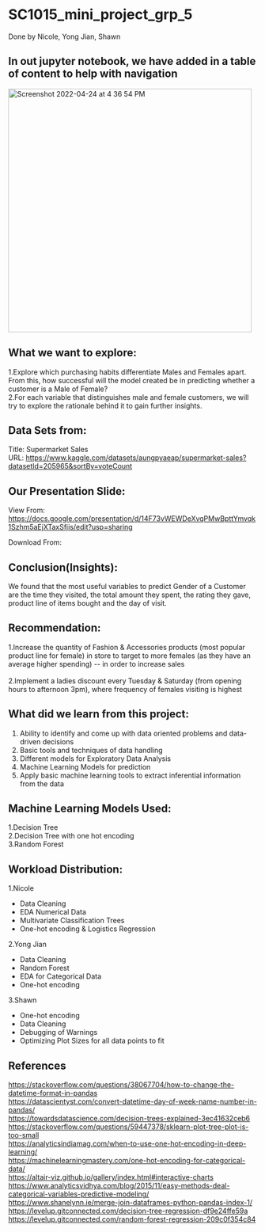 # SC1015_mini_project_grp_5
Done by Nicole, Yong Jian, Shawn

## In out jupyter notebook, we have added in a table of content to help with navigation
<img width="492" alt="Screenshot 2022-04-24 at 4 36 54 PM" src="https://user-images.githubusercontent.com/48339717/164967974-72f1751e-6e57-473a-b555-bf71230aa141.png">

## What we want to explore:
  1.Explore which purchasing habits differentiate Males and Females apart. From this, how successful will the model created be in predicting whether a customer is a Male of Female?<br />
  2.For each variable that distinguishes male and female customers, we will try to explore the rationale behind it to gain further insights.
  
## Data Sets from:
Title: Supermarket Sales<br />
URL: https://www.kaggle.com/datasets/aungpyaeap/supermarket-sales?datasetId=205965&sortBy=voteCount

## Our Presentation Slide:
View From: https://docs.google.com/presentation/d/14F73vWEWDeXvqPMwBpttYmvqk1Szhm5aEjXTaxSfjis/edit?usp=sharing

Download From:

## Conclusion(Insights):
We found that the most useful variables to predict Gender of a Customer are the time they visited, the total amount they spent, the rating they gave, product line of items bought and the day of visit.


## Recommendation:
1.Increase the quantity of Fashion & Accessories products (most popular product line for female)  in store to target to more females (as they have an average higher spending) -- in order to increase sales<br /><br />
2.Implement a ladies discount every Tuesday & Saturday (from opening hours to afternoon 3pm), where frequency of females visiting is highest 

 
## What did we learn from this project:
1. Ability to identify and come up with data oriented problems and data-driven decisions<br />
2. Basic tools and techniques of data handling<br />
3. Different models for Exploratory Data Analysis<br />
4. Machine Learning Models for prediction<br />
4. Apply basic machine learning tools to extract inferential information from the data

## Machine Learning Models Used:
 1.Decision Tree<br />
 2.Decision Tree with one hot encoding<br />
 3.Random Forest
 
## Workload Distribution:
1.Nicole<br />
  * Data Cleaning
  * EDA Numerical Data
  * Multivariate Classification Trees
  * One-hot encoding & Logistics Regression

  
2.Yong Jian<br />
  * Data Cleaning
  * Random Forest
  * EDA for Categorical Data
  * One-hot encoding


3.Shawn<br />
  * One-hot encoding
  * Data Cleaning
  * Debugging of Warnings 
  * Optimizing Plot Sizes for all data points to fit

 
 ## References
https://stackoverflow.com/questions/38067704/how-to-change-the-datetime-format-in-pandas<br />
https://datascientyst.com/convert-datetime-day-of-week-name-number-in-pandas/<br />
https://towardsdatascience.com/decision-trees-explained-3ec41632ceb6<br />
https://stackoverflow.com/questions/59447378/sklearn-plot-tree-plot-is-too-small<br />
https://analyticsindiamag.com/when-to-use-one-hot-encoding-in-deep-learning/<br />
https://machinelearningmastery.com/one-hot-encoding-for-categorical-data/<br />
https://altair-viz.github.io/gallery/index.html#interactive-charts<br />
https://www.analyticsvidhya.com/blog/2015/11/easy-methods-deal-categorical-variables-predictive-modeling/<br />
https://www.shanelynn.ie/merge-join-dataframes-python-pandas-index-1/<br />
https://levelup.gitconnected.com/decision-tree-regression-df9e24ffe59a<br />
https://levelup.gitconnected.com/random-forest-regression-209c0f354c84
